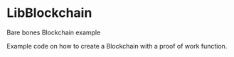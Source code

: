 # LibBlockchain
Bare bones Blockchain example

Example code on how to create a Blockchain with a proof of work function.
